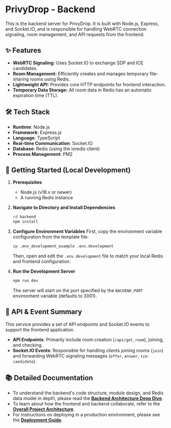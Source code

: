 # PrivyDrop - Backend

This is the backend server for PrivyDrop. It is built with Node.js, Express, and Socket.IO, and is responsible for handling WebRTC connection signaling, room management, and API requests from the frontend.

## ✨ Features

- **WebRTC Signaling:** Uses Socket.IO to exchange SDP and ICE candidates.
- **Room Management:** Efficiently creates and manages temporary file-sharing rooms using Redis.
- **Lightweight API:** Provides core HTTP endpoints for frontend interaction.
- **Temporary Data Storage:** All room data in Redis has an automatic expiration time (TTL).

## 🛠️ Tech Stack

- **Runtime**: Node.js
- **Framework**: Express.js
- **Language**: TypeScript
- **Real-time Communication**: Socket.IO
- **Database**: Redis (using the ioredis client)
- **Process Management**: PM2

## 🚀 Getting Started (Local Development)

1.  **Prerequisites**

    - Node.js (v18.x or newer)
    - A running Redis instance

2.  **Navigate to Directory and Install Dependencies**

    ```bash
    cd backend
    npm install
    ```

3.  **Configure Environment Variables**
    First, copy the environment variable configuration from the template file:
    ```bash
    cp .env_development_example .env.development
    ```
    Then, open and edit the `.env.development` file to match your local Redis and frontend configuration.

4.  **Run the Development Server**
    ```bash
    npm run dev
    ```
    The server will start on the port specified by the `BACKEND_PORT` environment variable (defaults to 3001).

## 📖 API & Event Summary

This service provides a set of API endpoints and Socket.IO events to support the frontend application.

- **API Endpoints**: Primarily include room creation (`/api/get_room`), joining, and checking.
- **Socket.IO Events**: Responsible for handling clients joining rooms (`join`) and forwarding WebRTC signaling messages (`offer`, `answer`, `ice-candidate`).

## 📚 Detailed Documentation

- To understand the backend's code structure, module design, and Redis data model in depth, please read the [**Backend Architecture Deep Dive**](../docs/BACKEND_ARCHITECTURE.md).
- To learn about how the frontend and backend collaborate, refer to the [**Overall Project Architecture**](../docs/ARCHITECTURE.md).
- For instructions on deploying in a production environment, please see the [**Deployment Guide**](../docs/DEPLOYMENT.md).

